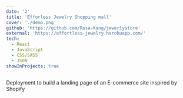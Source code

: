 ```yaml
---
date: '2'
title: 'Efforless Jewelry Shopping mall'
cover: './demo.png'
github: 'https://github.com/Rosa-Kang/jewerlystore'
external: 'https://effortless-jewelry.herokuapp.com/'
tech:
  - React
  - JavaScript
  - CSS/SASS
  - JSON
showInProjects: true
---
```


Deployment to build a landing page of an E-commerce site inspired by Shopify

